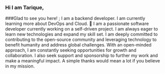 ### Hi I am Tarique,
###Glad to see you here! ;
I am a backend developer. I am currently learning more about DevOps and Cloud. 👋
I am a passionate software developer currently working on a self-driven project. I am always eager to learn new technologies and expand my skill set. I am deeply committed to contributing to the open-source community and leveraging technology to benefit humanity and address global challenges. With an open-minded approach, I am constantly seeking opportunities for growth and collaboration. I also seek support and sponsorship to further my work and make a meaningful impact. A simple thanks would mean a lot if you believe in my mission.







<!--
**tar455/tar455** is a ✨ _special_ ✨ repository because its `README.md` (this file) appears on your GitHub profile.

Here are some ideas to get you started:

- 🔭 I’m currently working on ...
- 🌱 I’m currently learning ...
- 👯 I’m looking to collaborate on ...
- 🤔 I’m looking for help with ...
- 💬 Ask me about ...
- 📫 How to reach me: ...
- 😄 Pronouns: ...
- ⚡ Fun fact: ...
-->
